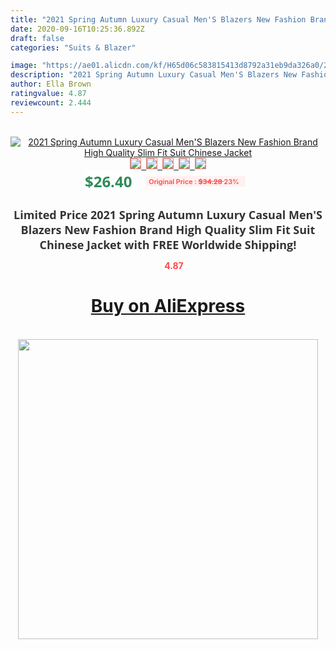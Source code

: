 ```yaml
---
title: "2021 Spring Autumn Luxury Casual Men'S Blazers New Fashion Brand High Quality Slim Fit  Suit Chinese Jacket"
date: 2020-09-16T10:25:36.892Z
draft: false
categories: "Suits & Blazer"

image: "https://ae01.alicdn.com/kf/H65d06c583815413d8792a31eb9da326a0/2021-Spring-Autumn-Luxury-Casual-Men-S-Blazers-New-Fashion-Brand-High-Quality-Slim-Fit-Suit.jpg"
description: "2021 Spring Autumn Luxury Casual Men'S Blazers New Fashion Brand High Quality Slim Fit  Suit Chinese Jacket"
author: Ella Brown
ratingvalue: 4.87
reviewcount: 2.444
---
```

<br>
<div style="text-align: center;">
<a href="https://s.click.aliexpress.com/e/_AejAZB" target="_blank" rel="nofollow noopener noreferrer"><img alt="2021 Spring Autumn Luxury Casual Men'S Blazers New Fashion Brand High Quality Slim Fit  Suit Chinese Jacket" class="magnifier-image" src="https://ae01.alicdn.com/kf/H65d06c583815413d8792a31eb9da326a0/2021-Spring-Autumn-Luxury-Casual-Men-S-Blazers-New-Fashion-Brand-High-Quality-Slim-Fit-Suit.jpg_640x640.jpg">
<br>
<img style="border:1px solid salmon" src="https://ae01.alicdn.com/kf/H65d06c583815413d8792a31eb9da326a0/2021-Spring-Autumn-Luxury-Casual-Men-S-Blazers-New-Fashion-Brand-High-Quality-Slim-Fit-Suit.jpg_120x120.jpg">&nbsp;&nbsp;<img style="border:1px solid salmon" src="https://ae01.alicdn.com/kf/Ha58bead88ddf40bb96d2cbee7a56a371D/2021-Spring-Autumn-Luxury-Casual-Men-S-Blazers-New-Fashion-Brand-High-Quality-Slim-Fit-Suit.jpg_120x120.jpg">&nbsp;&nbsp;<img style="border:1px solid salmon" src="https://ae01.alicdn.com/kf/Hc95325727166426f80d32c85eba2bccda/2021-Spring-Autumn-Luxury-Casual-Men-S-Blazers-New-Fashion-Brand-High-Quality-Slim-Fit-Suit.jpg_120x120.jpg">&nbsp;&nbsp;<img style="border:1px solid salmon" src="https://ae01.alicdn.com/kf/H915aeea0d65b4cec931260544301a388v/2021-Spring-Autumn-Luxury-Casual-Men-S-Blazers-New-Fashion-Brand-High-Quality-Slim-Fit-Suit.jpg_120x120.jpg">&nbsp;&nbsp;<img style="border:1px solid salmon" src="https://ae01.alicdn.com/kf/Ha7746abcd3544d959d79f607a26799e1D/2021-Spring-Autumn-Luxury-Casual-Men-S-Blazers-New-Fashion-Brand-High-Quality-Slim-Fit-Suit.jpg_120x120.jpg"></a></div><br0>
<div style="text-align: center;"><span style="background-color: white; border: 0px; box-sizing: border-box; color: seagreen; display: inline-block; font-family: &quot;open sans&quot; , &quot;arial&quot; , &quot;helvetica&quot; , sans-serif , &quot;heiti&quot;; font-size: 24px; font-stretch: inherit; font-weight: 700; line-height: inherit; margin: 0px 10px 0px 0px; padding: 0px; vertical-align: middle;">$26.40 </span>
<span style="background: rgb(255 , 241 , 241); border-radius: 3px; border: 0px; box-sizing: border-box; color: #ff4747; display: inline-block; font-family: inherit; font-size: 12px; font-stretch: inherit; font-style: inherit; font-variant: inherit; font-weight: 600; line-height: inherit; margin: 0px; padding: 2px 5px; transform: scale(0.9); vertical-align: middle;">Original Price : <b style="text-decoration: line-through;">$34.28 </b> 23%&nbsp;&nbsp;</span></div>
<h1 style="color: #333333; display: inline-block; font-family: &quot;open sans&quot; , &quot;arial&quot; , &quot;helvetica&quot; , sans-serif , &quot;heiti&quot;; font-size: 18px; font-stretch: inherit; font-weight: 700; text-align: center;">Limited Price 2021 Spring Autumn Luxury Casual Men'S Blazers New Fashion Brand High Quality Slim Fit  Suit Chinese Jacket with FREE Worldwide Shipping!</h1>
<div style="color: #ff4747; text-align: center;">
<img src="https://4.bp.blogspot.com/-M0ZcTcb-5uY/XleCXlxnR4I/AAAAAAAAAEc/OrjgMkXV1oMQFaCRZj5HQwOCBcu3w1FegCPcBGAYYCw/s1600/star.png" style="height: 15px;">&nbsp;<b>4.87</b></div>
<div class="button_cont" align="center"><a class="buynow_a" href="https://s.click.aliexpress.com/e/_AejAZB" target="_blank" rel="nofollow noopener noreferrer"><H1>Buy on AliExpress</H1></a></div><br>
<div class="separator" style="clear: both; text-align: center;">
<img src="https://lh3.googleusercontent.com/-pTy5HemUv9M/XlePHvY0dAI/AAAAAAAAAE4/0nX5iRUoIWY8eMW9Dpxeirr157OZliDIgCLcBGAsYHQ/s1600/badge.gif" width="480">
</div>
